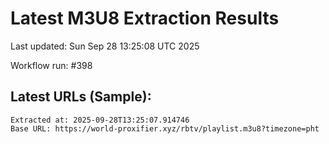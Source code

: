 # Latest M3U8 Extraction Results

Last updated: Sun Sep 28 13:25:08 UTC 2025

Workflow run: #398

## Latest URLs (Sample):
```
Extracted at: 2025-09-28T13:25:07.914746
Base URL: https://world-proxifier.xyz/rbtv/playlist.m3u8?timezone=pht

```
